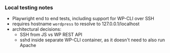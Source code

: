 




### Local testing notes

 - Playwright end to end tests, including support for WP-CLI over SSH
 - requires hostname `wordpress` to resolve to 127.0.0.1/localhost
 - architectural decisions:
   - SSH from JS vs WP REST API 
   - sshd inside separate WP-CLI container, as it doesn't need to also run Apache
